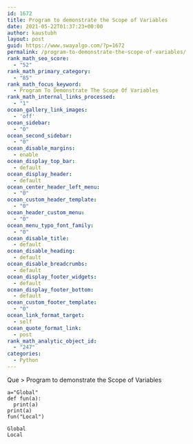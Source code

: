 ```yaml
---
id: 1672
title: Program to demonstrate the Scope of Variables
date: 2021-05-22T01:37:23+00:00
author: kaustubh
layout: post
guid: https://www.swayalgo.com/?p=1672
permalink: /program-to-demonstrate-the-scope-of-variables/
rank_math_seo_score:
  - "52"
rank_math_primary_category:
  - "85"
rank_math_focus_keyword:
  - Program To Demonstrate The Scope Of Variables
rank_math_internal_links_processed:
  - "1"
ocean_gallery_link_images:
  - 'off'
ocean_sidebar:
  - "0"
ocean_second_sidebar:
  - "0"
ocean_disable_margins:
  - enable
ocean_display_top_bar:
  - default
ocean_display_header:
  - default
ocean_center_header_left_menu:
  - "0"
ocean_custom_header_template:
  - "0"
ocean_header_custom_menu:
  - "0"
ocean_menu_typo_font_family:
  - "0"
ocean_disable_title:
  - default
ocean_disable_heading:
  - default
ocean_disable_breadcrumbs:
  - default
ocean_display_footer_widgets:
  - default
ocean_display_footer_bottom:
  - default
ocean_custom_footer_template:
  - "0"
ocean_link_format_target:
  - self
ocean_quote_format_link:
  - post
rank_math_analytic_object_id:
  - "247"
categories:
  - Python
---
```

Que > Program to demonstrate the Scope of Variables

<pre class="wp-block-code"><code>a="Global"
def fun(a):
  print(a)
print(a)
fun("Local")</code></pre>

<pre class="wp-block-code"><code>Global
Local</code></pre>